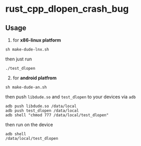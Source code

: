 # rust_cpp_dlopen_crash_bug

## Usage
1. for **x86-linux platform**
```shell
sh make-dude-lnx.sh
```
then just run
```
./test_dlopen
```


2. for **android platfrom**
```shell
sh make-dude-an.sh
```
then push `libdude.so` and `test_dlopen` to your devices via `adb`

```
adb push libdude.so /data/local
adb push test_dlopen /data/local
adb shell "chmod 777 /data/local/test_dlopen"
```

then run on the device
```
adb shell
/data/local/test_dlopen
```
